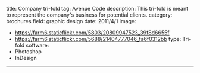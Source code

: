 title: Company tri-fold
tag: Avenue Code
description: This tri-fold is meant to represent the company's business for potential clients.
category: brochures
field: graphic design
date: 2011/4/1
image:
- https://farm6.staticflickr.com/5803/20809947523_39f8d6655f
- https://farm6.staticflickr.com/5688/21404777046_fa6f0312bb
type: Tri-fold
software:
- Photoshop
- InDesign
---
